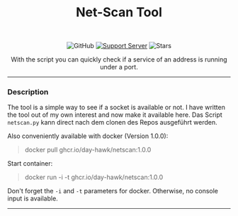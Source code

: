 <h1 align="center">Net-Scan Tool</h1> <br>

<div align="center">

![GitHub](https://img.shields.io/github/license/dotSpaceTeam/common-java?style=for-the-badge)
[![Support Server](https://img.shields.io/discord/678733739504697375.svg?color=7289da&label=dotSpace%20Dev&logo=discord&style=for-the-badge)](https://discord.gg/mFfDMAEFWE)
![Stars](https://img.shields.io/github/stars/dotSpaceTeam/common-java?style=for-the-badge)

With the script you can quickly check if a service of an address is running under a port.

</div>

---
### Description

The tool is a simple way to see if a socket is available or not.
I have written the tool out of my own interest and now make it available here.
Das Script `netscan.py` kann direct nach dem clonen des Repos ausgeführt werden.

Also conveniently available with docker (Version 1.0.0):
> docker pull ghcr.io/day-hawk/netscan:1.0.0

Start container:
> docker run -i -t ghcr.io/day-hawk/netscan:1.0.0

Don't forget the `-i` and `-t` parameters for docker. Otherwise, no console input is available.

---